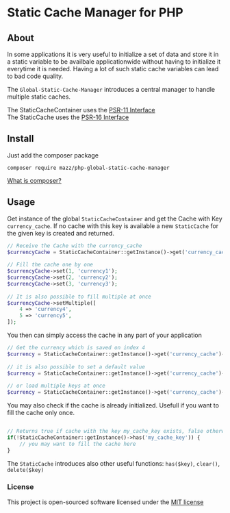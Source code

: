 # Static Cache Manager for PHP
## About

In some applications it is very useful to initialize a set of data and store it in a static variable to be availbale applicationwide without having to initialize it everytime it is needed. 
Having a lot of such static cache variables can lead to bad code quality.

The `Global-Static-Cache-Manager` introduces a central manager to handle multiple static caches.   

The StaticCacheContainer uses the [PSR-11 Interface](https://www.php-fig.org/psr/psr-11/)   
The StaticCache uses the [PSR-16 Interface](https://www.php-fig.org/psr/psr-16/)

## Install

Just add the composer package

`composer require mazz/php-global-static-cache-manager`

[What is composer?](https://getcomposer.org/)    

## Usage

Get instance of the global `StaticCacheContainer` and get the Cache with Key `currency_cache`. If no cache with this key is available a new `StaticCache` for the given key is created and returned.

```php
// Receive the Cache with the currency_cache
$currencyCache = StaticCacheContainer::getInstance()->get('currency_cache');
   
// Fill the cache one by one
$currencyCache->set(1, 'currency1');
$currencyCache->set(2, 'currency2');
$currencyCache->set(3, 'currency3');
    
// It is also possible to fill multiple at once
$currencyCache->setMultiple([
    4 => 'currency4',
    5 => 'currency5',
]);
```

You then can simply access the cache in any part of your application
```php
// Get the currency which is saved on index 4
$currency = StaticCacheContainer::getInstance()->get('currency_cache')->get(4);
   
// it is also possible to set a default value
$currency = StaticCacheContainer::getInstance()->get('currency_cache')->get(42, 'defaultCurrency');
   
// or load multiple keys at once
$currency = StaticCacheContainer::getInstance()->get('currency_cache')->get([1,2,3);
```

You may also check if the cache is already initialized. Usefull if you want to fill the cache only once.

```php

// Returns true if cache with the key my_cache_key exists, false otherwise
if(!StaticCacheContainer::getInstance()->has('my_cache_key')) {
    // you may want to fill the cache here
}

```

The `StaticCache` introduces also other useful functions: `has($key)`, `clear()`, `delete($key)`

### License

This project is open-sourced software licensed under the [MIT license](http://opensource.org/licenses/MIT)
